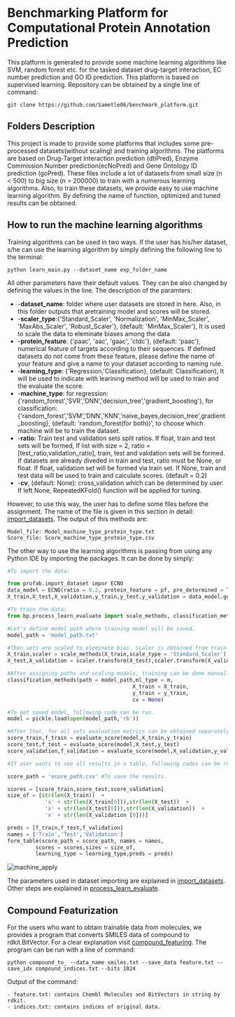 # Benchmarking Platform for Computational Protein Annotation Prediction

This platform is generated to provide some machine learning algorithms like SVM, random forest etc. for the tasked dataset drug-target interaction, EC number prediction and GO ID prediction. This platform is based on supervised learning. 
Repository can be obtained by a single line of command:
```
git clone https://github.com/Sametle06/benchmark_platform.git
```

## Folders Description

This project is made to provide some platforms that includes some pre-processed datasets(without scaling) and training algorithms. The platforms are based on Drug-Target Interaction prediction (dtiPred), Enzyme Commission Number prediction(ecNoPred) and Gene Ontology ID prediction (goPred). These files include a lot of datasets from small size (n < 500) to big size (n > 200000) to train with a numerous learning algorithms. Also, to train these datasets, we provide easy to use machine learning algorithm. By defining the name of function, optimized and tuned results can be obtained.

## How to run the machine learning algorithms 

Training algorithms can be used in two ways. If the user has his/her dataset, s/he can use the learning algorithm by simply defining the following line to the terminal:
```
python learn_main.py --dataset_name exp_folder_name
``` 
All other parameters have their default values. They can be also changed by defining the values in the line. The description of the paramters:

*    -**dataset_name**: folder where user datasets are stored in here. Also, in this folder outputs that aretraining model and scores will be stored.
*    -**scaler_type**:{'Standard_Scaler', 'Normalization', 'MinMax_Scaler', 'MaxAbs_Scaler', 'Robust_Scaler'}, (default: 'MinMax_Scaler'), It is used to scale the data to eleminate biases among the data
*    -**protein_feature**: {'paac', 'aac', 'gaac', 'ctdc'}, (default: 'paac'), numerical feature of targets according to their sequences. If defined datasets do not come from these feature, please define the name of your feature and give a name to your dataset according to naming rule. 
*	 -**learning_type**: {'Regression,'Classification}, (default: Classification), It will be used to indicate with learining method will be used to train and the evaluate the score.
*    -**machine_type**: for regression: {'random_forest','SVR','DNN','decision_tree','gradient_boosting'}, for classification:{'random_forest','SVM','DNN','KNN','naive_bayes,decision_tree',gradient_boosting}, 
   	    (default: 'random_forest(for both))', to choose which machine will be to train the dataset.
*    -**ratio**: Train test and validation sets split ratios. If float, train and test sets will be formed,
            If list with size = 2, ratio = [test_ratio,validation_ratio], train, test and validation sets
            will be formed. If datasets are already diveded in train and test, 
            ratio must be None, or float. If float, validation set will be formed via train set. 
            If None, train and test data will be used to train and calculate scores. (default = 0.2)
*    -**cv**, (default: None): cross_validation which can be determined by user. If left None, RepeatedKFold() function will be applied for tuning.

However, to use this way, the user has to define some files before the assignment. The name of the file is given in this section in detail: [import_datasets](import_dataset). 
The output of this methods are:
```
Model_file: Model_machine_type_protein_type.txt
Score_file: Score_machine_type_protein_type.csv
```

The other way to use the learning algorithms is passing from using any Python IDE by importing the packages. It can be done by simply:
```python
#To import the data:

from profab.import_dataset impor ECNO
data_model = ECNO(ratio = 0.2, protein_feature = pf, pre_determined = True, set_type = 'target')
X_train,X_test,X_validation,y_train,y_test,y_validation = data_model.get_data(data_name = ec_1-2-2)

#To train the data:
from bp.process_learn_evaluate import scale_methods, classification_methods, evaluate_score

#Let's define model path where training model will be saved.
model_path = 'model_path.txt'

#Then sets are scaled to eleminate bias. Scaler is obtained from train data and can be used for different sets
X_train,scaler = scale_methods(X_train,scale_type = 'Standard_Scaler')
X_test,X_validation = scaler.transform(X_test),scaler.transform(X_validation)

#After assigning paths and scaling models, training can be done manually like this way:
classification_methods(path = model_path,ml_type = m,
                                        X_train = X_train,
                                        y_train = y_train,
                                        cv = None)

#To get saved model, following code can be run.
model = pickle.load(open(model_path,'rb'))

#After that, for all sets evaluation metrics can be obtained separately.
score_train,f_train = evaluate_score(model,X_train,y_train)
score_test,f_test = evaluate_score(model,X_test,y_test)
score_validation,f_validation = evaluate_score(model,X_validation,y_validation)

#If user wants to see all results in a table, following codes can be run:

score_path = 'score_path.csv' #To save the results.

scores = [score_train,score_test,score_validation]
size_of = [str(len(X_train))  + 
            'x' + str(len(X_train[0])),str(len(X_test))  +
            'x' + str(len(X_test[0])),str(len(X_validation))  +
            'x' + str(len(X_validation [0]))]

preds = [f_train,f_test,f_validation]
names = ['Train','Test','Validation']
form_table(score_path = score_path, names = names,
         scores = scores,sizes = size_of, 
         learning_type = learning_type,preds = preds)

```
![machine_apply](https://user-images.githubusercontent.com/37181660/111209461-19ad8180-85dd-11eb-8f3b-149cf6224031.PNG)

The parameters used in dataset importing are explained in [import_datasets](import_dataset). Other steps are explained in [process_learn_evaluate](process_learn_evaluate).

## Compound Featurization

For the users who want to obtain trainable data from molecules, we provides a program that converts SMILES data of compound to rdkit.BitVector. For a clear explanation visit [compound_featuring](compound_featuring). The program can be run with a line of command:
```
python compound_to_ --data_name smiles.txt --save_data feature.txt --save_idx compound_indices.txt --bits 1024
```
Output of the command: 
```
- feature.txt: contains Chembl Molecules and BitVectors in string by rdkit.
- indices.txt: contains indices of original data.
```

